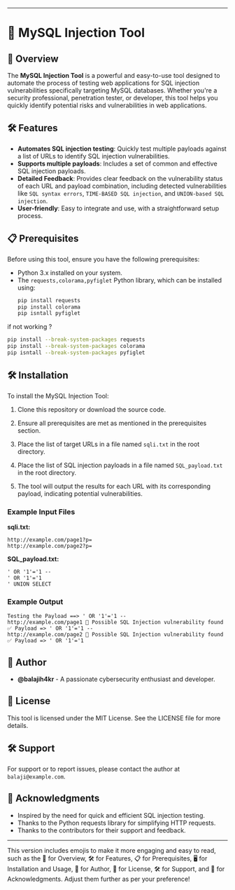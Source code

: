 

---

# 💉 MySQL Injection Tool


## 📄 Overview
The **MySQL Injection Tool** is a powerful and easy-to-use tool designed to automate the process of testing web applications for SQL injection vulnerabilities specifically targeting MySQL databases. Whether you're a security professional, penetration tester, or developer, this tool helps you quickly identify potential risks and vulnerabilities in web applications.

## 🛠 Features
- **Automates SQL injection testing**: Quickly test multiple payloads against a list of URLs to identify SQL injection vulnerabilities.
- **Supports multiple payloads**: Includes a set of common and effective SQL injection payloads.
- **Detailed Feedback**: Provides clear feedback on the vulnerability status of each URL and payload combination, including detected vulnerabilities like `SQL syntax errors`, `TIME-BASED SQL injection`, and `UNION-based SQL injection`.
- **User-friendly**: Easy to integrate and use, with a straightforward setup process.

## 📋 Prerequisites
Before using this tool, ensure you have the following prerequisites:
- Python 3.x installed on your system.
- The `requests,colorama,pyfiglet` Python library, which can be installed using:
  ```bash
  pip install requests
  pip install colorama
  pip isntall pyfiglet
  ```
if not working ?
  ```bash
  pip install --break-system-packages requests
  pip install --break-system-packages colorama
  pip isntall --break-system-packages pyfiglet
  ```

## 🛠 Installation
To install the MySQL Injection Tool:
1. Clone this repository or download the source code.
2. Ensure all prerequisites are met as mentioned in the prerequisites section.
3. Place the list of target URLs in a file named `sqli.txt` in the root directory.
4. Place the list of SQL injection payloads in a file named `SQL_payload.txt` in the root directory.


3. The tool will output the results for each URL with its corresponding payload, indicating potential vulnerabilities.

### Example Input Files
**sqli.txt:**
```
http://example.com/page1?p=
http://example.com/page2?p=
```

**SQL_payload.txt:**
```
' OR '1'='1 --
' OR '1'='1
' UNION SELECT
```

### Example Output
```plaintext
Testing the Payload ==> ' OR '1'='1 --
http://example.com/page1 🛑 Possible SQL Injection vulnerability found
✅ Payload => ' OR '1'='1 --
http://example.com/page2 🛑 Possible SQL Injection vulnerability found
✅ Payload => ' OR '1'='1
```

## 📝 Author
- **@balajih4kr** - A passionate cybersecurity enthusiast and developer.

## 🔐 License
This tool is licensed under the MIT License. See the LICENSE file for more details.

## 🛠 Support
For support or to report issues, please contact the author at `balaji@example.com`.

## 🎁 Acknowledgments
- Inspired by the need for quick and efficient SQL injection testing.
- Thanks to the Python requests library for simplifying HTTP requests.
- Thanks to the contributors for their support and feedback.

---

This version includes emojis to make it more engaging and easy to read, such as the 🚀 for Overview, 🛠 for Features, 📋 for Prerequisites, 🖥 for Installation and Usage, 📝 for Author, 🔐 for License, 🛠 for Support, and 🎁 for Acknowledgments. Adjust them further as per your preference!
